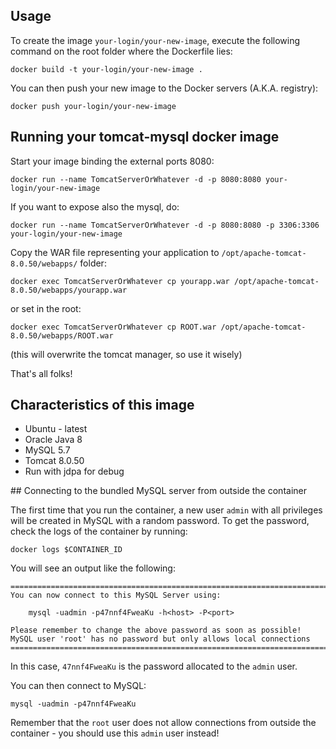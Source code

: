 ## Usage

To create the image `your-login/your-new-image`, execute the following command on the root folder where the Dockerfile lies:

```shell
docker build -t your-login/your-new-image .
```

You can then push your new image to the Docker servers (A.K.A. registry):

```shell
docker push your-login/your-new-image
```

## Running your tomcat-mysql docker image

Start your image binding the external ports 8080:

```shell
docker run --name TomcatServerOrWhatever -d -p 8080:8080 your-login/your-new-image
```

If you want to expose also the mysql, do:

```shell
docker run --name TomcatServerOrWhatever -d -p 8080:8080 -p 3306:3306 your-login/your-new-image
```

Copy the WAR file representing your application to `/opt/apache-tomcat-8.0.50/webapps/` folder:

```shell
docker exec TomcatServerOrWhatever cp yourapp.war /opt/apache-tomcat-8.0.50/webapps/yourapp.war
```
or set in the root:

```shell
docker exec TomcatServerOrWhatever cp ROOT.war /opt/apache-tomcat-8.0.50/webapps/ROOT.war
```

(this will overwrite the tomcat manager, so use it wisely)

That's all folks!

## Characteristics of this image

 - Ubuntu - latest
 - Oracle Java 8
 - MySQL 5.7
 - Tomcat 8.0.50
 - Run with jdpa for debug

## Connecting to the bundled MySQL server from outside the container

The first time that you run the container, a new user `admin` with all privileges
will be created in MySQL with a random password. To get the password, check the logs
of the container by running:

```shell
docker logs $CONTAINER_ID
```

You will see an output like the following:

```shell
========================================================================
You can now connect to this MySQL Server using:

    mysql -uadmin -p47nnf4FweaKu -h<host> -P<port>

Please remember to change the above password as soon as possible!
MySQL user 'root' has no password but only allows local connections
========================================================================
```

In this case, `47nnf4FweaKu` is the password allocated to the `admin` user.

You can then connect to MySQL:

```shell
mysql -uadmin -p47nnf4FweaKu
```

Remember that the `root` user does not allow connections from outside the container -
you should use this `admin` user instead!

